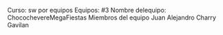 Curso: sw por equipos
Equipos: #3
Nombre delequipo: ChocochevereMegaFiestas
Miembros del equipo
Juan Alejandro Charry Gavilan